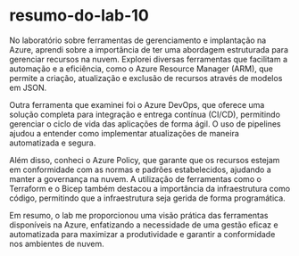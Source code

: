 # resumo-do-lab-10
No laboratório sobre ferramentas de gerenciamento e implantação na Azure, aprendi sobre a importância de ter uma abordagem estruturada para gerenciar recursos na nuvem. Explorei diversas ferramentas que facilitam a automação e a eficiência, como o Azure Resource Manager (ARM), que permite a criação, atualização e exclusão de recursos através de modelos em JSON.

Outra ferramenta que examinei foi o Azure DevOps, que oferece uma solução completa para integração e entrega contínua (CI/CD), permitindo gerenciar o ciclo de vida das aplicações de forma ágil. O uso de pipelines ajudou a entender como implementar atualizações de maneira automatizada e segura.

Além disso, conheci o Azure Policy, que garante que os recursos estejam em conformidade com as normas e padrões estabelecidos, ajudando a manter a governança na nuvem. A utilização de ferramentas como o Terraform e o Bicep também destacou a importância da infraestrutura como código, permitindo que a infraestrutura seja gerida de forma programática.

Em resumo, o lab me proporcionou uma visão prática das ferramentas disponíveis na Azure, enfatizando a necessidade de uma gestão eficaz e automatizada para maximizar a produtividade e garantir a conformidade nos ambientes de nuvem.
